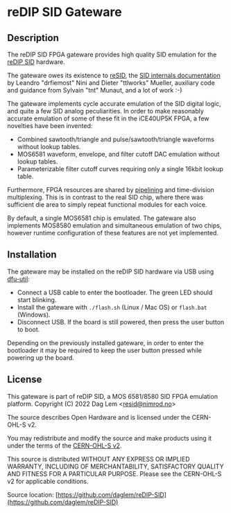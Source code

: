 # reDIP SID Gateware

## Description

The reDIP SID FPGA gateware provides high quality SID emulation for the
[reDIP SID](https://github.com/daglem/reDIP-SID) hardware.

The gateware owes its existence to [reSID](https://github.com/daglem/reSID),
the [SID internals documentation](https://github.com/libsidplayfp/SID_schematics/wiki)
by Leandro "drfiemost" Nini and Dieter "ttlworks" Mueller, auxiliary code and
guidance from Sylvain "tnt" Munaut, and a lot of work :-)

The gateware implements cycle accurate emulation of the SID digital logic, and
quite a few SID analog peculiarities. In order to make reasonably accurate
emulation of some of these fit in the iCE40UP5K FPGA, a few novelties have been
invented:

* Combined sawtooth/triangle and pulse/sawtooth/triangle waveforms without lookup tables.
* MOS6581 waveform, envelope, and filter cutoff DAC emulation without lookup tables.
* Parameterizable filter cutoff curves requiring only a single 16kbit lookup table.

Furthermore, FPGA resources are shared by [pipelining](Pipelining.md) and
time-division multiplexing. This is in contrast to the real SID chip, where
there was sufficient die area to simply repeat functional modules for each
voice.

By default, a single MOS6581 chip is emulated. The gateware also implements
MOS8580 emulation and simultaneous emulation of two chips, however runtime
configuration of these features are not yet implemented.

## Installation

The gateware may be installed on the reDIP SID hardware via USB using
[dfu-util](https://dfu-util.sourceforge.net/):

* Connect a USB cable to enter the bootloader. The green LED should start blinking.
* Install the gateware with `./flash.sh` (Linux / Mac OS) or `flash.bat` (Windows).
* Disconnect USB. If the board is still powered, then press the user button to boot.

Depending on the previously installed gateware, in order to enter the
bootloader it may be required to keep the user button pressed while powering up
the board.

## License

This gateware is part of reDIP SID, a MOS 6581/8580 SID FPGA emulation platform.
Copyright (C) 2022  Dag Lem \<resid@nimrod.no\>

The source describes Open Hardware and is licensed under the CERN-OHL-S v2.

You may redistribute and modify the source and make products using it under
the terms of the [CERN-OHL-S v2](https://ohwr.org/cern_ohl_s_v2.txt).

This source is distributed WITHOUT ANY EXPRESS OR IMPLIED WARRANTY,
INCLUDING OF MERCHANTABILITY, SATISFACTORY QUALITY AND FITNESS FOR A
PARTICULAR PURPOSE. Please see the CERN-OHL-S v2 for applicable conditions.

Source location: [https://github.com/daglem/reDIP-SID](https://github.com/daglem/reDIP-SID)

